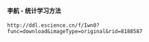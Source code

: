 

#### 李航 - 统计学习方法
```text
http://ddl.escience.cn/f/Iwn0?func=download&imageType=original&rid=8188587
```



